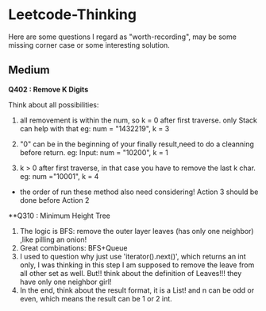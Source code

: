 # Leetcode-Thinking

Here are some questions I regard as "worth-recording", may be some  missing corner case or some interesting solution.

## Medium
**Q402 : Remove K Digits**


Think about all possibilities:


1. all removement is within the num, so k = 0 after first traverse.
 only Stack can help with that
  eg: num = "1432219", k = 3
  
2. "0" can be in the beginning of your finally result,need to do a cleanning before return.
  eg: Input: num = "10200", k = 1
  
3. k > 0 after first traverse, in that case you have to remove the last k char.
  eg: num ="10001", k = 4


* the order of run these method also need considering! Action 3 should be done before Action 2
  
**Q310 : Minimum Height Tree

1. The logic is BFS: remove the outer layer leaves (has only one neighbor) ,like pilling an onion!
2. Great combinations: BFS+Queue   
3. I used to question why just use 'iterator().next()', which returns an int only, I was thinking in this step I am supposed to remove the leave from all other set as well. But!! think about the definition of Leaves!!! they have only one neighbor girl!
4. In the end, think about the result format, it is a List! and n can be odd or even, which means the result can be 1 or 2 int.
